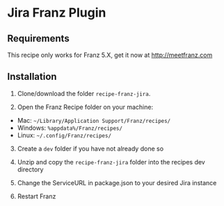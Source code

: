 # Jira Franz Plugin

## Requirements
This recipe only works for Franz 5.X, get it now at http://meetfranz.com

## Installation

1. Clone/download the folder `recipe-franz-jira`.

2. Open the Franz Recipe folder on your machine:
  * Mac: `~/Library/Application Support/Franz/recipes/`
  * Windows: `%appdata%/Franz/recipes/`
  * Linux: `~/.config/Franz/recipes/`

3. Create a `dev` folder if you have not already done so

3. Unzip and copy the `recipe-franz-jira` folder into the recipes dev directory

4. Change the ServiceURL in package.json to your desired Jira instance

5. Restart Franz
